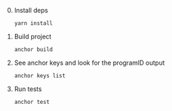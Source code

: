 0. Install deps
    ```shell
    yarn install

1. Build project
    ```shell
    anchor build

2. See anchor keys and look for the programID output
    ```shell
    anchor keys list

3. Run tests
    ```shell
    anchor test